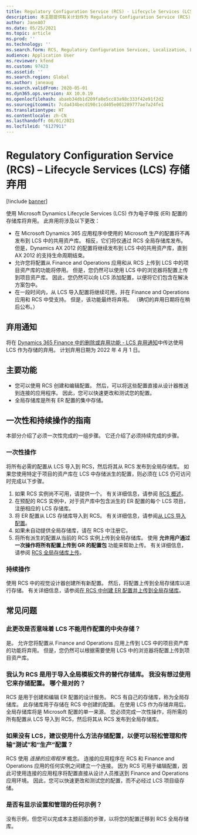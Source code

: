 ```yaml
---
title: Regulatory Configuration Service (RCS) - Lifecycle Services (LCS) 存储弃用
description: 本主题提供有关计划作为 Regulatory Configuration Service (RCS) 全局存储库推出的一部分的 Microsoft Dynamics Lifecycle Services (LCS) 存储弃用的信息。
author: JaneA07
ms.date: 05/25/2021
ms.topic: article
ms.prod: ''
ms.technology: ''
ms.search.form: RCS, Regulatory Configuration Services, Localization, LCS storage, LCS storage deprecation
audience: Application User
ms.reviewer: kfend
ms.custom: 97423
ms.assetid: ''
ms.search.region: Global
ms.author: janeaug
ms.search.validFrom: 2020-05-01
ms.dyn365.ops.version: AX 10.0.19
ms.openlocfilehash: abaeb34db1d209fa8e5cc83a98c333f42e91f2d2
ms.sourcegitcommit: 7cda434becd198c1cd405e001289777ae7a24fe1
ms.translationtype: HT
ms.contentlocale: zh-CN
ms.lasthandoff: 06/01/2021
ms.locfileid: "6127911"
---
```

# <a name="regulatory-configuration-service-rcs--lifecycle-services-lcs-storage-deprecation"></a>Regulatory Configuration Service (RCS) – Lifecycle Services (LCS) 存储弃用

[!include [banner](../includes/banner.md)]

使用 Microsoft Dynamics Lifecycle Services (LCS) 作为电子申报 (ER) 配置的存储库将弃用。 此弃用将涉及以下更改：

- 在 Microsoft Dynamics 365 应用程序中使用的 Microsoft 生产的配置将不再发布到 LCS 中的共用资产库。 相反，它们将仅通过 RCS 全局存储库发布。 但是，Dynamics AX 2012 的配置将继续发布到 LCS 中的共用资产库，直到 AX 2012 的支持生命周期结束。
- 允许您将配置从 Finance and Operations 应用和从 RCS 上传到 LCS 中的项目资产库的功能将停用。 但是，您仍然可以使用 LCS 中的浏览器将配置上传到项目资产库。 因此，您仍然可以向 LCS 添加配置，以便将它们包含在解决方案包中。
- 在一段时间内，从 LCS 导入配置将继续可用，并在 Finance and Operations 应用和 RCS 中受支持。 但是，该功能最终将弃用。 （确切的弃用日期将在稍后公布。）

## <a name="deprecation-notice"></a>弃用通知

将在 [Dynamics 365 Finance 中的删除或弃用功能 - LCS 弃用通知](../get-started/removed-deprecated-features-finance.md#features-removed-or-deprecated-in-the-finance-10017-release)中传达使用 LCS 作为存储的弃用。 计划弃用日期为 2022 年 4 月 1 日。

## <a name="key-features"></a>主要功能

- 您可以使用 RCS 创建和编辑配置。 然后，可以将这些配置直接从设计器推送到连接的应用程序。 因此，您可以快速更改和测试您的配置。
- 全局存储库是所有 ER 配置的集中存储。

## <a name="guidance-for-one-time-and-ongoing-actions"></a>一次性和持续操作的指南

本部分介绍了必须一次性完成的一组步骤。 它还介绍了必须持续完成的步骤。

### <a name="one-time-action"></a>一次性操作

将所有必需的配置从 LCS 导入到 RCS，然后将其从 RCS 发布到全局存储库。 如果您使用特定于项目的资产库在 LCS 中存储派生的配置，则必须在 LCS 仍可访问时完成以下步骤。

1. 如果 RCS 实例尚不可用，请提供一个。 有关详细信息，请参阅 [RCS 概述](rcs-overview.md)。
2. 在预配的 RCS 实例中，对于资产库中包含派生的 ER 配置的每个 LCS 项目，注册相应的 LCS 存储库。
3. 将 ER 配置从 LCS 存储库导入到 RCS。 有关详细信息，请参阅[从 LCS 导入配置](../../dev-itpro/analytics/tasks/er-import-configuration-lifecycle-services.md)。
4. 如果未自动提供全局存储库，请在 RCS 中注册它。
5. 将所有派生的配置从当前的 RCS 实例上传到全局存储库。 使用 **允许用户通过一次操作将所有配置上传到 GR 的配置包** 功能来帮助上传。 有关详细信息，请参阅 [RCS 全局存储库上传](rcs-global-repo-upload.md)。

### <a name="going-forward"></a>持续操作

使用 RCS 中的视觉设计器创建所有新配置。 然后，将配置上传到全局存储库以进行存储。 有关详细信息，请参阅[在 RCS 中创建 ER 配置并上传到全局存储库](rcs-global-repo-upload.md)。

## <a name="frequently-asked-questions"></a>常见问题

### <a name="does-this-change-mean-that-lcs-cant-be-used-as-central-storage-for-configurations"></a>此更改是否意味着 LCS 不能用作配置的中央存储？

是。 允许您将配置从 Finance and Operations 应用上传到 LCS 中的项目资产库的功能将弃用。 但是，您仍然可以根据需要使用 LCS 中的浏览器将配置上传到项目资产库。

### <a name="i-thought-that-rcs-was-a-replacement-repository-for-importing-global-template-files-i-didnt-think-that-its-used-to-store-configurations-which-is-correct"></a>我认为 RCS 是用于导入全局模板文件的替代存储库。 我没有想过使用它来存储配置。 哪个是对的？

RCS 是用于创建和编辑 ER 配置的设计服务。 RCS 有自己的存储库，称为全局存储库。 此存储库用于存储在 RCS 中创建的配置。 在使用 LCS 作为存储弃用后，全局存储库将是 Microsoft 配置的单一来源。 您必须完成一次性操作，将所需的所有配置从 LCS 导入到 RCS，然后将其从 RCS 发布到全局存储库。

### <a name="without-lcs-what-is-the-suggested-way-to-store-configurations-so-that-test-and-production-configurations-can-easily-be-managed-and-transferred"></a>如果没有 LCS，建议使用什么方法存储配置，以便可以轻松管理和传输“测试”和“生产”配置？

RCS 使用 *连接的应用程序* 概念。 连接的应用程序在 RCS 和 Finance and Operations 应用的任何实例之间建立一个连接。 因为 RCS 可用于编辑配置，因此可使用连接的应用程序将配置直接从设计人员推送到 Finance and Operations 应用环境。 因此，您可以快速更改和测试您的配置，而不必经过 LCS 项目级存储。

### <a name="are-there-any-examples-that-show-the-setup-and-management"></a>是否有显示设置和管理的任何示例？

没有示例，但您可以完成本主题前面的步骤，以将您的配置迁移到 RCS 全局存储库。
